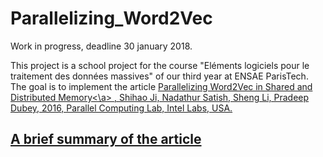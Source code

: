 # Parallelizing_Word2Vec

Work in progress, deadline 30 january 2018.

This project is a school project for the course "Eléments logiciels pour le traitement des données massives" of our third year at ENSAE ParisTech. The goal is to implement the article <a href="https://arxiv.org/pdf/1604.04661.pdf">Parallelizing Word2Vec in Shared and Distributed Memory<\a> , Shihao Ji, Nadathur Satish, Sheng Li, Pradeep Dubey, 2016, Parallel Computing Lab, Intel Labs, USA.

## A brief summary of the article

